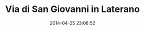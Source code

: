 --- 
layout: entry
title: Via di San Giovanni in Laterano
location: Rome, Italy
date_taken: April 2014
camera: Fuji X100s
lens: Fujinon 35mm f/2 Asph
image: GRS-20140424-174848
date: 2014-04-25 23:08:52
category: notebook
excerpt:
tags: [20 to 35 years, bw, catholic, chain, cobblestones, cross, expression, headscarf, nuns, ring, sunlight, trees, women]
---